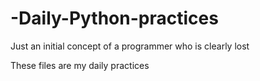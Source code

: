 # -Daily-Python-practices
Just an initial concept of a programmer who is clearly lost

These files are my daily practices
